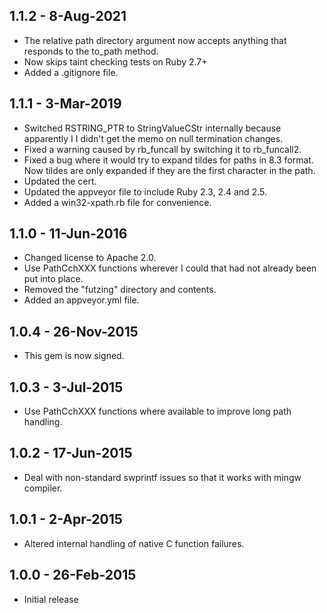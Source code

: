 ## 1.1.2 - 8-Aug-2021
* The relative path directory argument now accepts anything that responds
  to the to_path method.
* Now skips taint checking tests on Ruby 2.7+
* Added a .gitignore file.

## 1.1.1 - 3-Mar-2019
* Switched RSTRING_PTR to StringValueCStr internally because apparently I
  I didn't get the memo on null termination changes.
* Fixed a warning caused by rb_funcall by switching it to rb_funcall2.
* Fixed a bug where it would try to expand tildes for paths in 8.3 format.
  Now tildes are only expanded if they are the first character in the path.
* Updated the cert.
* Updated the appveyor file to include Ruby 2.3, 2.4 and 2.5.
* Added a win32-xpath.rb file for convenience.

## 1.1.0 - 11-Jun-2016
* Changed license to Apache 2.0.
* Use PathCchXXX functions wherever I could that had not already been
  put into place.
* Removed the "futzing" directory and contents.
* Added an appveyor.yml file.

## 1.0.4 - 26-Nov-2015
* This gem is now signed.

## 1.0.3 - 3-Jul-2015
* Use PathCchXXX functions where available to improve long path handling.

## 1.0.2 - 17-Jun-2015
* Deal with non-standard swprintf issues so that it works with mingw compiler.

## 1.0.1 - 2-Apr-2015
* Altered internal handling of native C function failures.

## 1.0.0 - 26-Feb-2015
* Initial release
